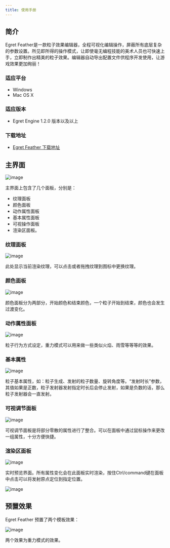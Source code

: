 ```yaml
---
title: 使用手册
---
```

## 简介

Egret Feather是一款粒子效果编辑器，全程可视化编辑操作，屏蔽所有底层复杂的参数设置。所见即所得的操作模式，让即使毫无编程技能的美术人员也可快速上手，立即制作出精美的粒子效果。编辑器自动导出配置文件供程序开发使用，让游戏效果更加绚丽！

### 适应平台

* Windows
* Mac OS X


### 适应版本

* Egret Engine 1.2.0 版本以及以上

### 下载地址

* [Egret Feather 下载地址](http://www.egret.com/downloads/feather.html)

## 主界面
![image](/feather/img/docs/manual/manual/2.png)

主界面上包含了几个面板，分别是：

* 纹理面板
* 颜色面板
* 动作属性面板
* 基本属性面板
* 可视操作面板
* 渲染区面板。

### 纹理面板

![image](/feather/img/docs/manual/manual/3.png)

此处显示当前渲染纹理，可以点击或者拖拽纹理到图标中更换纹理。

### 颜色面板

![image](/feather/img/docs/manual/manual/4.png)

颜色面板分为两部分，开始颜色和结束颜色，一个粒子开始到结束，颜色也会发生过渡变化。

### 动作属性面板

![image](/feather/img/docs/manual/manual/5.png)

粒子行为方式设定，重力模式可以用来做一些类似火焰、雨雪等等等的效果。

### 基本属性

![image](/feather/img/docs/manual/manual/6.png)

粒子基本属性，如：粒子生成、发射的粒子数量、旋转角度等。“发射时长”参数，其值如果是正数，粒子发射器发射指定时长后会停止发射，如果是负数的话，那么粒子发射器会一直发射。


### 可视调节面板

![image](/feather/img/docs/manual/manual/7.png)

可视调节面板是将部分零散的属性进行了整合。可以在面板中通过鼠标操作来更改一组属性，十分方便快捷。

### 渲染区面板

![image](/feather/img/docs/manual/manual/8.png)

实时预览界面。所有属性变化会在此面板实时渲染，按住Ctrl/command键在面板中点击可以将发射原点定位到指定位置。

![image](/feather/img/docs/manual/manual/9.png)

## 预置效果

Egret Feather 预置了两个模板效果：

![image](/feather/img/docs/manual/manual/10.png)

两个效果为重力模式的效果。
